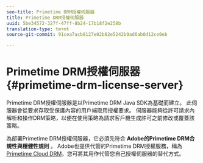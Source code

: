```yaml
---
seo-title: Primetime DRM授權伺服器
title: Primetime DRM授權伺服器
uuid: 5be34572-327f-47ff-8b24-17b18f2e258b
translation-type: tm+mt
source-git-commit: 91cea7acb8127e02b82e5242b9ad6ab0d12ce0eb

---
```



# Primetime DRM授權伺服器 {#primetime-drm-license-server}

Primetime DRM授權伺服器是以Primetime DRM Java SDK為基礎而建立。 此伺服器會從要求存取受保護內容的用戶端取用授權要求。 伺服器能夠從許可請求內解析和操作DRM策略，以便在使用策略為請求客戶機生成許可之前修改或覆蓋該策略。

為部署Primetime DRM授權伺服器，它必須先符合 **Adobe的Primetime DRM合規性與穩健性規則** 。 Adobe也提供代管的Primetime DRM授權服務，稱為 [Primetime Cloud DRM](../cloud-quick-start/whats-included.md)，您可將其用作代管您自己授權伺服器的替代方式。
